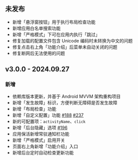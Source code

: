 ## 未发布

- 新增「悬浮窗按钮」用于执行布局检查功能
- 新增应用白名单搜索功能
- 新增「严格模式」下可在应用内执行「跳过」
- 修复加载的配置文件包含 Unicode 编码时未转换为中文的问题
- 修复点击右上角「功能介绍」后菜单未自动关闭的问题
- 修复断网后无法使用的问题

## v3.0.0 - 2024.09.27

### 新增

- 依赖库版本更新，并基于 Android MVVM 架构重构项目
- 新增「发生故障」标识，方便判断无障碍是否发生故障
- 新增「布局检查」功能
- 新增「自定义配置」功能 [#188](https://github.com/GuoXiCheng/SKIP/issues/188) [#237](https://github.com/GuoXiCheng/SKIP/issues/237)
- 新的可配置项：`activityName`、`click`
- 新增「后台隐藏」选项 [#196](https://github.com/GuoXiCheng/SKIP/issues/196)
- 应用保活新增常驻通知栏功能
- 新增「严格模式」启用开关
- 页面右上角新增「功能介绍」入口
- 新增后台定时自动检查更新功能

